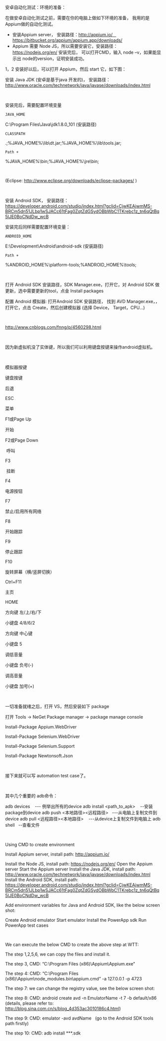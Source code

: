 

安卓自动化测试：环境的准备：

在做安卓自动化测试之前，需要在你的电脑上做如下环境的准备，
我用的是 Appium做的自动化测试。

 * 安装Appium server， 安装路径：http://appium.io/    https://bitbucket.org/appium/appium.app/downloads/ 
 * Appium 需要 Node JS，所以需要安装它，安装路径：https://nodejs.org/en/ 安装完后，
     可以打开CMD，输入 node –v，如果能显示出 node的version，证明安装成功。


1，2 安装好以后，可以打开 Appium，然后 start 它，如下图：




 安装 Java JDK (安卓是基于java 开发的)， 安装路径：http://www.oracle.com/technetwork/java/javase/downloads/index.html
     


 

安装完后，需要配置环境变量




 
  
  
   
    JAVA_HOME
   
  
  
  
  C:\Program Files\Java\jdk1.8.0_101 (安装路径)
  
 
 
  
  
   
    CLASSPATH
   
  
  
  
  .;%JAVA_HOME%\lib\dt.jar;%JAVA_HOME%\lib\tools.jar;
  
 
 
  
  
   
    Path +
   
  
  
  
  %JAVA_HOME%\bin;%JAVA_HOME%\jre\bin;
  
 




 



(Eclipse: http://www.eclipse.org/downloads/eclipse-packages/ )

 


 安装 Android SDK， 安装路径：https://developer.android.com/studio/index.html?gclid=CjwKEAjwmMS-BRCm5dn51JLbp1wSJACc61tFag0ZqtZdGSydOBbWbC1TKrebc1z_tn6qQtBq5lJE0BoCNdDw_wcB
     


安装完后同样需要配置环境变量：




 
  
  
   
    ANDROID_HOME
   
  
  
  
  E:\Development\Android\android-sdk (安装路径)
  
 
 
  
  
   
    Path +
   
  
  
  
  %ANDROID_HOME%\platform-tools;%ANDROID_HOME%\tools;
  
 




 


 打开 Android SDK 安装路径，SDK Manager.exe，打开它，对 Android SDK 做更新，选中需要更新的tool，点金 Install packages





 配置 Android 模拟器: 打开Android SDK 安装路径， 找到 AVD Manager.exe，，打开它，点击 Create，然后创建模拟器 (选择 Device， Target，CPU…)




 

http://www.cnblogs.com/fnng/p/4560298.html

 

因为新虚拟机没了实体键，所以我们可以利用键盘按键来操作android虚拟机。

 




 
  
  模拟器按键
  
  
  键盘按键
  
 
 
  
  后退
  
  
  ESC
  
 
 
  
  菜单
  
  
  F1或Page Up
  
 
 
  
  开始 
  
  
  F2或Page Down
  
 
 
  
   呼叫
  
  
  F3
  
 
 
  
   挂断 
  
  
  F4
  
 
 
  
  电源按钮
  
  
  F7
  
 
 
  
  禁止/启用所有网络
  
  
  F8
  
 
 
  
  开始跟踪
  
  
  F9
  
 
 
  
  停止跟踪
  
  
  F10
  
 
 
  
  旋转屏幕（横/竖屏切换）
  
  
  Ctrl+F11
  
 
 
  
  主页
  
  
  HOME
  
 
 
  
  方向键 左/上/右/下
  
  
  小键盘 4/8/6/2
  
 
 
  
  方向键 中心键
  
  
  小键盘 5
  
 
 
  
  调低音量
  
  
  小键盘 负号(-)
  
 
 
  
  调高音量
  
  
  小键盘 加号(+)
  
 




 


 一切准备就绪之后，打开 VS，然后安装如下 package 


打开 Tools -> NeGet Package manager ->
package manage console

Install-Package Appium.WebDriver

Install-Package Selenium.WebDriver

Install-Package Selenium.Support

Install-Package Newtonsoft.Json

 

接下来就可以写 automation test case了。 

 

其中几个重要的 adb命令：


 adb devices    --- 例举出所有的device
 adb install <path_to_apk>    --安装package到device
 adb push <本地路径><远程路径>   ---从电脑上复制文件到 device
 adb pull <远程路径><本地路径>    ---从device上复制文件到电脑上
 adb shell   --查看文件


 

Using CMD to create environment


 Install Appium server,
     install path: http://appium.io/
     
 Install the Node JS, install
     path: https://nodejs.org/en/ 
 Open the Appium server
 Start the Appium server
 Install the Java JDK, install
     path: http://www.oracle.com/technetwork/java/javase/downloads/index.html
 Install the Android SDK,
     install path: https://developer.android.com/studio/index.html?gclid=CjwKEAjwmMS-BRCm5dn51JLbp1wSJACc61tFag0ZqtZdGSydOBbWbC1TKrebc1z_tn6qQtBq5lJE0BoCNdDw_wcB
     
 Add environment variables for
     Java and Android SDK, like the below screen shot:





 Create Android emulator
 Start emulator
 Install the PowerApp sdk
 Run PowerApp test cases


 

We
can execute the below CMD to create the
above step at WTT:

The
step 1,2,5,6, we can copy the files and install it.

The
step 3, CMD: “C:\Program
Files (x86)\Appium\Appium.exe"   

The
step 4: CMD: “C:\Program
Files (x86)\Appium\node_modules\.bin\appium.cmd” -a 127.0.0.1 -p 4723

The
step 7: we can change the registry value, see the below screen shot:



The
step 8: CMD: android
create avd -n EmulatorName -t 7 -b default/x86   
(details, please refer to: http://blog.sina.com.cn/s/blog_4d353ac3010186c4.html)

The
step 9: CMD: emulator -avd
avdName   (go to the Android SDK tools path firstly)

The
step 10: CMD: adb install
***.sdk

 

 

